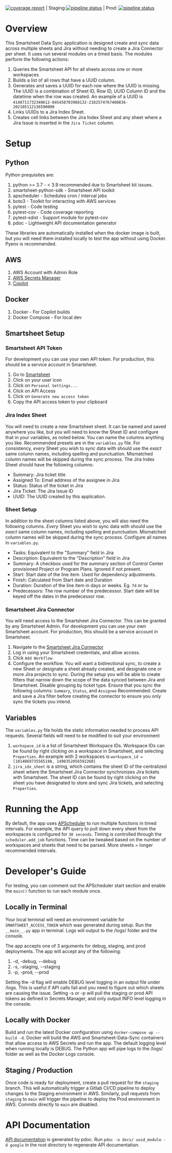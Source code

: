 [![coverage report](https://gitlab-dev.video.xarth.tv/cmpbad/smartsheet-data-sync-gitlab/badges/staging/coverage.svg?job=coverage%key_text=Python+3.7+Coverage)](https://gitlab-dev.video.xarth.tv/cmpbad/smartsheet-data-sync-gitlab/-/commits/staging) | Staging:[![pipeline status](https://gitlab-dev.video.xarth.tv/cmpbad/smartsheet-data-sync-gitlab/badges/staging/pipeline.svg)](https://gitlab-dev.video.xarth.tv/cmpbad/smartsheet-data-sync-gitlab/-/commits/staging) | Prod: [![pipeline status](https://gitlab-dev.video.xarth.tv/cmpbad/smartsheet-data-sync-gitlab/badges/main/pipeline.svg)](https://gitlab-dev.video.xarth.tv/cmpbad/smartsheet-data-sync-gitlab/-/commits/main)
# Overview
This Smartsheet Data Sync application is designed create and sync data across multiple sheets and Jira without needing to create a Jira Connector per sheet. It uses run several modules on a timed basis. The modules perform the following actions:
1. Queries the Smartsheet API for all sheets across one or more workspaces
2. Builds a list of all rows that have a UUID column.
3. Generates and saves a UUID for each row where the UUID is missing. The UUID is a combination of Sheet ID, Row ID, UUID Column ID and the datetime when the row was created. An example of a UUID is `4148711732340612-845458703968132-2182574767400836-202105112136590000`
4. Links UUIDs to a Jira Index Sheet.
5. Creates cell links between the Jira Index Sheet and any sheet where a Jira Issue is inserted in the `Jira Ticket` column. 


# Setup
## Python
Python prequisites are:
1. python >= 3.7 - < 3.9 recommended due to Smartsheet kit issues.
2. smartsheet-python-sdk - Smartsheet API toolkit
3. apscheduler - Schedules cron / interval jobs
4. boto3 - Toolkit for interacting with AWS services
5. pytest - Code testing
6. pytest-cov - Code coverage reporting
7. pytest-xdist - Support module for pytest-cov
8. pdoc - Lightweight API documentation generator

These libraries are automatically installed when the docker image is built, but you will need them installed locally to test the app without using Docker. Pyenv is recommended.

## AWS
1. AWS Account with Admin Role
2. [AWS Secrets Manager](https://us-west-2.console.aws.amazon.com/secretsmanager/home?region=us-west-2#!/listSecrets)
3. [Copilot](https://aws.github.io/copilot-cli/)

## Docker
1. Docker - For Copilot builds
2. Docker Compose - For local dev

## Smartsheet Setup
### Smartsheet API Token
For development you can use your own API token. For production, this should be a service account in Smartsheet.
1. Go to [Smartsheet](https://app.smartsheet.com/folders/personal)
2. Click on your user icon
3. Click on `Personal Settings...`
4. Click on API Access
5. Click on `Generate new access token`
6. Copy the API access token to your clipboard

### Jira Index Sheet
You will need to create a new Smartsheet sheet. It can be named and saved anywhere you like, but you will need to know the Sheet ID and configure that in your variables, as noted below. You can name the columns anything you like. Recommended presets are in the `variables.py` file. For consistency, _every_ Sheet you wish to sync data with should use the _exact_ same column names, including spelling and punctuation. Mismatched column names will be skipped during the sync process. The Jira Index Sheet should have the following columns:
* Summary: Jira ticket title
* Assigned To: Email address of the assignee in Jira
* Status: Status of the ticket in Jira
* Jira Ticket: The Jira Issue ID
* UUID: The UUID created by this application.

### Sheet Setup
In addition to the sheet columns listed above, you will also need the following columns. _Every_ Sheet you wish to sync data with should use the _exact_ same column names, including spelling and punctuation. Mismatched column names will be skipped during the sync process. Configure all names in `variables.py`.
* Tasks: Equivalent to the "Summary" field in Jira
* Description: Equivalent to the "Description" field in Jira
* Summary: A checkbox used for the summary section of Control Center provisioned Project or Program Plans. Ignored if not present.
* Start: Start date of the line item. Used for dependency adjustments.
* Finish: Calculated from Start date and Duration
* Duration: Duration of the line item in days or weeks. Eg. `7d` or `5w`
* Predecessors: The row number of the predecessor. Start date will be keyed off the dates in the predecessor row.

### Smartsheet Jira Connector
You will need access to the Smartsheet Jira Connector. This can be granted by any Smartsheet Admin. For development you can use your own Smartsheet account. For production, this should be a service account in Smartsheet.
1. Navigate to the [Smartsheet Jira Connector](https://connectors.smartsheet.com/c/jira)
2. Log in using your Smartsheet credentials, and allow access.
3. Click `Add Workflow`
4. Configure the workflow. You will want a bidirectional sync, to create a new Sheet or designate a sheet already created, and designate one or more Jira projects to sync. During the setup you will be able to create filters that narrow down the scope of the data synced between Jira and Smartsheet. Disable grouping by ticket type. Ensure that you sync the following columns: `Summary`, `Status`, and `Assignee` Recommended: Create and save a Jira filter before creating the connector to ensure you only sync the tickets you intend.

## Variables
The `variables.py` file holds the static information needed to process API requests. Several fields will need to be modified to suit your environment
1. `workspace_id` is a list of Smartsheet Workspace IDs. Workspace IDs can be found by right clicking on a workspace in Smartsheet, and selecting `Properties`. An example with 2 workspaces is `workspace_id = [1014869735565188, 1498352056592260]`
2. `jira_idx_sheet` is a string, which contains the sheet ID of the centralized sheet where the Smartsheet Jira Connector synchronizes Jira tickets with Smartsheet. The sheet ID can be found by right clicking on the sheet you have designated to store and sync Jira tickets, and selecting `Properties`.

# Running the App
By default, the app uses [APScheduler](https://apscheduler.readthedocs.io/en/stable/userguide.html) to run multiple functions in timed intervals. For example, the API query to pull down every sheet from the workspaces is configured for `30 seconds`. Timing is controlled through the `scheduler.add_job` functions. Time can be tweaked based on the number of workspaces and sheets that need to be parsed. More sheets = longer recommended intervals.

# Developer's Guide
For testing, you can comment out the APScheduler start section and enable the `main()` function to run each module once.

## Locally in Terminal
Your local terminal will need an environment variable for `SMARTSHEET_ACCESS_TOKEN` which was generated during setup. Run the `__main__.py` app in terminal. Logs will output to the /logs/ folder and the console.

The app accepts one of 3 arguments for debug, staging, and prod deployments. The app will accept any of the following:
1. -d, -debug, --debug
2. -s, -staging, --staging
3. -p, -prod, --prod

Setting the -d flag will enable DEBUG level logging in an output file under /logs. This is useful if API calls fail and you need to figure out which sheets are causing the issue. Setting -s or -p will pull the staging or prod API tokens as defined in Secrets Manager, and only output INFO level logging in the console.

## Locally with Docker
Build and run the latest Docker configuration using `docker-compose up --build -d`. Docker will build the AWS and Smartsheet-Data-Sync containers that allow access to AWS Secrets and run the app. The default logging level when running locally is DEBUG. The Python app will pipe logs to the /logs/ folder as well as the Docker Logs console.

## Staging / Production
Once code is ready for deployment, create a pull request for the `staging` branch. This will automatically trigger a Gitlab CI/CD pipeline to deploy changes to the Staging environment in AWS. Similarly, pull requests from `staging` to `main` will trigger the pipeline to deploy the Prod environment in AWS. Commits directly to `main` are disabled.

# API Documentation
[API documentation](docs/index.html) is generated by pdoc. Run `pdoc -o docs/ uuid_module -d google` in the root directory to regenerate API documentation.